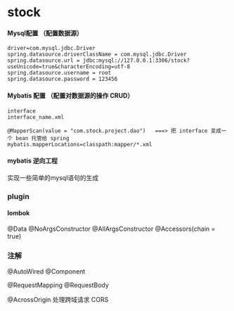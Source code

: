 # stock

#### Mysql配置 （配置数据源）
```
driver=com.mysql.jdbc.Driver
spring.datasource.driverClassName = com.mysql.jdbc.Driver
spring.datasource.url = jdbc:mysql://127.0.0.1:3306/stock?useUnicode=true&characterEncoding=utf-8
spring.datasource.username = root
spring.datasource.password = 123456
```

#### Mybatis 配置 （配置对数据源的操作 CRUD）
```
interface
interface_name.xml
```
```
@MapperScan(value = "com.stock.project.dao")   ===> 把 interface 变成一个 bean 托管给 spring
mybatis.mapperLocations=classpath:mapper/*.xml
```

####  mybatis 逆向工程
实现一些简单的mysql语句的生成

### plugin
#### lombok
@Data
@NoArgsConstructor
@AllArgsConstructor
@Accessors(chain = true)

### 注解
@AutoWired
@Component

@RequestMapping
@RequestBody

@AcrossOrigin       处理跨域请求 CORS
